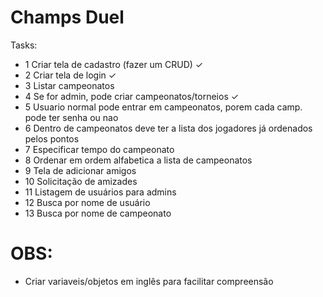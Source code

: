 # Champs Duel

Tasks:

- 1 Criar tela de cadastro (fazer um CRUD) ✓
- 2 Criar tela de login ✓
- 3 Listar campeonatos 
- 4 Se for admin, pode criar campeonatos/torneios ✓
- 5 Usuario normal pode entrar em campeonatos, porem cada camp. pode ter senha ou nao
- 6 Dentro de campeonatos deve ter a lista dos jogadores já ordenados pelos pontos
- 7 Especificar tempo do campeonato
- 8 Ordenar em ordem alfabetica a lista de campeonatos
- 9 Tela de adicionar amigos
- 10 Solicitação de amizades
- 11 Listagem de usuários para admins
- 12 Busca por nome de usuário
- 13 Busca por nome de campeonato 


# OBS:

- Criar variaveis/objetos em inglês para facilitar compreensão
